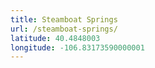 ```yaml
---
title: Steamboat Springs
url: /steamboat-springs/
latitude: 40.4848003
longitude: -106.83173590000001
---
```

